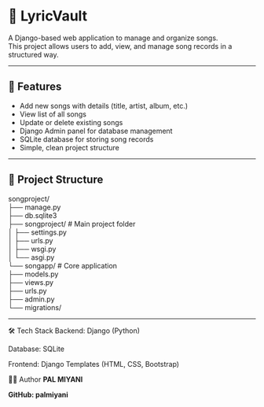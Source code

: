 # 🎵 LyricVault

A Django-based web application to manage and organize songs.  
This project allows users to add, view, and manage song records in a structured way.

---

## 🚀 Features

- Add new songs with details (title, artist, album, etc.)
- View list of all songs
- Update or delete existing songs
- Django Admin panel for database management
- SQLite database for storing song records
- Simple, clean project structure

---

## 📂 Project Structure

songproject/<br>
├── manage.py<br>
├── db.sqlite3<br>
├── songproject/ # Main project folder<br>
│ ├── settings.py<br>
│ ├── urls.py<br>
│ ├── wsgi.py<br>
│ └── asgi.py<br>
└── songapp/ # Core application<br>
├── models.py<br>
├── views.py<br>
├── urls.py<br>
├── admin.py<br>
└── migrations/<br>

---


🛠️ Tech Stack
Backend: Django (Python)

Database: SQLite

Frontend: Django Templates (HTML, CSS, Bootstrap)

👨‍💻 Author
<b>PAL MIYANI</b>

<b>GitHub: palmiyani</b>


